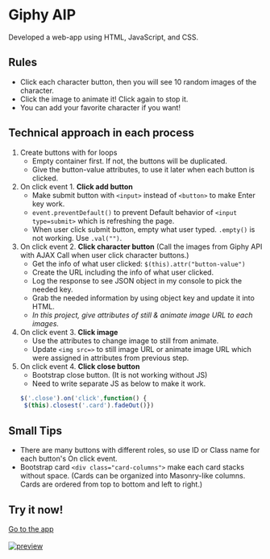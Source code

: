 # Giphy AIP
Developed a web-app using HTML, JavaScript, and CSS.

## Rules
- Click each character button, then you will see 10 random images of the character.
- Click the image to animate it! Click again to stop it.
- You can add your favorite character if you want!

## Technical approach in each process
1. Create buttons with for loops
    * Empty container first. If not, the buttons will be duplicated.
    * Give the button-value attributes, to use it later when each button is clicked.
1. On click event 1. **Click add button**
    * Make submit button with `<input>` instead of `<button>` to make Enter key work.
    * `event.preventDefault()` to prevent Default behavior of `<input type=submit>` which is refreshing the page.
    * When user click submit button, empty what user typed. `.empty()` is not working. Use `.val("")`.
1. On click event 2. **Click character button** (Call the images from Giphy API with AJAX Call when user click character buttons.)
    * Get the info of what user clicked: `$(this).attr("button-value")`
    * Create the URL including the info of what user clicked.
    * Log the response to see JSON object in my console to pick the needed key.
    * Grab the needed information by using object key and update it into HTML.
    * *In this project, give attributes of still & animate image URL to each images.*
1. On click event 3. **Click image**
    * Use the attributes to change image to still from animate.
    * Update `<img src=>` to still image URL or animate image URL which were assigned in attributes from previous step.
1. On click event 4. **Click close button**
    * Bootstrap close button. (It is not working without JS)
    * Need to write separate JS as below to make it work.
   ```javascript
   $('.close').on('click',function() {
    $(this).closest('.card').fadeOut()})
    ```
## Small Tips
* There are many buttons with different roles, so use ID or Class name for each button's On click event. 
* Bootstrap card `<div class="card-columns">` make each card stacks without space.
  (Cards can be organized into Masonry-like columns. Cards are ordered from top to bottom and left to right.)

## Try it now!
[Go to the app](https://nnjh12.github.io/Giphy-API/)</br>
</br>
[![preview](./assets/preview.png)](https://nnjh12.github.io/Giphy-API/)
